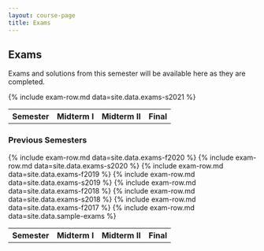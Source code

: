 ```yaml
---
layout: course-page
title: Exams
---
```


## Exams

Exams and solutions from this semester will be available here as they are completed. 

<div class="x-scroll">
<table class="asst-table">
<tr><th>Semester</th><th>Midterm I</th><th>Midterm II</th><th>Final</th></tr>
	{% include exam-row.md data=site.data.exams-s2021 %}
	</table>
</div>

### Previous Semesters

<div class="x-scroll">
<table class="asst-table">
<tr><th>Semester</th><th>Midterm I</th><th>Midterm II</th><th>Final</th></tr>
	{% include exam-row.md data=site.data.exams-f2020 %}
	{% include exam-row.md data=site.data.exams-s2020 %}
	{% include exam-row.md data=site.data.exams-f2019 %}
	{% include exam-row.md data=site.data.exams-s2019 %}
	{% include exam-row.md data=site.data.exams-f2018 %}
	{% include exam-row.md data=site.data.exams-s2018 %}
	{% include exam-row.md data=site.data.exams-f2017 %}
	{% include exam-row.md data=site.data.sample-exams %}
</table>
</div>


